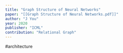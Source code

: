 ```yaml
---
title: "Graph Structure of Neural Networks"
paper: "[[Graph Structure of Neural Networks.pdf]]"
author: "J You"
year: 2020
publisher: "ICML"
contribution: "Relational Graph"
---
```

#architecture 